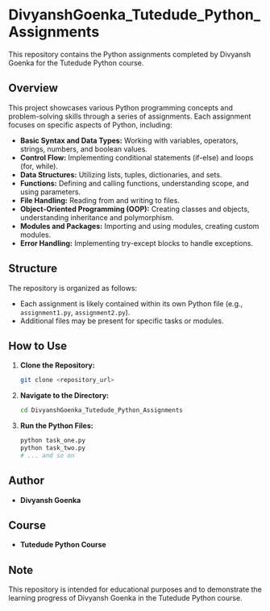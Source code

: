 # DivyanshGoenka_Tutedude_Python_Assignments

This repository contains the Python assignments completed by Divyansh Goenka for the Tutedude Python course.

## Overview

This project showcases various Python programming concepts and problem-solving skills through a series of assignments.
Each assignment focuses on specific aspects of Python, including:

* **Basic Syntax and Data Types:** Working with variables, operators, strings, numbers, and boolean values.
* **Control Flow:** Implementing conditional statements (if-else) and loops (for, while).
* **Data Structures:** Utilizing lists, tuples, dictionaries, and sets.
* **Functions:** Defining and calling functions, understanding scope, and using parameters.
* **File Handling:** Reading from and writing to files.
* **Object-Oriented Programming (OOP):** Creating classes and objects, understanding inheritance and polymorphism.
* **Modules and Packages:** Importing and using modules, creating custom modules.
* **Error Handling:** Implementing try-except blocks to handle exceptions.

## Structure

The repository is organized as follows:

* Each assignment is likely contained within its own Python file (e.g., `assignment1.py`, `assignment2.py`).
* Additional files may be present for specific tasks or modules.

## How to Use

1. **Clone the Repository:**
   ```bash
   git clone <repository_url>
   ```
2. **Navigate to the Directory:**
   ```bash
   cd DivyanshGoenka_Tutedude_Python_Assignments
   ```
3. **Run the Python Files:**
   ```bash
   python task_one.py
   python task_two.py
   # ... and so on
   ```

## Author

* **Divyansh Goenka**

## Course

* **Tutedude Python Course**

## Note

This repository is intended for educational purposes and to demonstrate the learning progress of Divyansh Goenka in the
Tutedude Python course.
